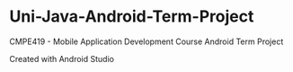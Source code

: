 # Uni-Java-Android-Term-Project
CMPE419 - Mobile Application Development Course Android Term Project

Created with Android Studio
